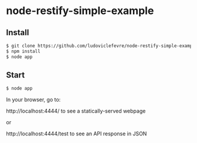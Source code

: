 node-restify-simple-example
===========================

## Install

```sh
$ git clone https://github.com/ludoviclefevre/node-restify-simple-example.github
$ npm install
$ node app
```

## Start

```sh
$ node app
```

In your browser, go to:

http://localhost:4444/ to see a statically-served webpage

or 

http://localhost:4444/test to see an API response in JSON
